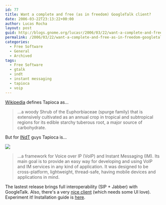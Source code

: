 ```yaml
---
id: 77
title: Want a complete and free (as in freedom) GoogleTalk client?
date: 2006-03-22T23:13:22+00:00
author: Lucas Rocha
layout: post
guid: http://blogs.gnome.org/lucasr/2006/03/22/want-a-complete-and-free-as-in-freedom-googletalk-client/
permalink: /2006/03/22/want-a-complete-and-free-as-in-freedom-googletalk-client/
categories:
  - Free Software
  - General
  - Archived
tags:
  - Free Software
  - gtalk
  - indt
  - instant messaging
  - tapioca
  - voip
---
```

[Wikipedia](http://en.wikipedia.org/wiki/Manioc) defines Tapioca as...

> ...a woody Shrub of the Euphorbiaceae (spurge family) that is extensively
> cultivated as an annual crop in tropical and subtropical regions for its
> edible starchy tuberous root, a major source of carbohydrate.

But for [INdT](http://www.indt.org.br/) guys Tapioca is...

[<img style="border: 0px initial initial;" src="http://lucasr.org/wp-content/uploads/2006/03/tapioca.jpg" border="0"/>](http://tapioca-voip.sourceforge.net)

> ...a framework for Voice over IP (VoIP) and Instant Messaging (IM). Its main
> goal is to provide an easy way for developing and using VoIP and IM services
> in any kind of application. It was designed to be cross-platform,
> lightweight, thread-safe, having mobile devices and applications in mind.

The lastest release brings full interoperability (SIP + Jabber) with
GoogleTalk. Also, there's a very [nice
client](http://tapioca-voip.sourceforge.net/wiki/index.php/ScreenShots) (which
needs some UI love). Experiment it! Installation guide is
[here](http://tapioca-voip.sourceforge.net/wiki/index.php/Installation_Guide).
